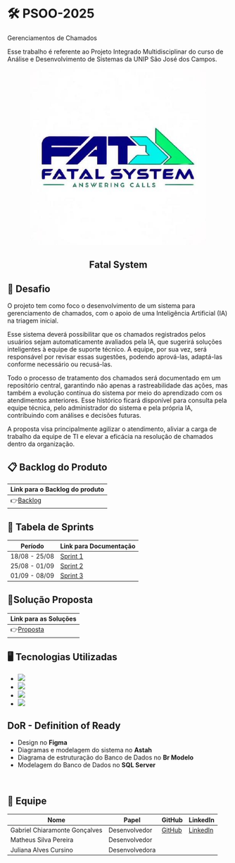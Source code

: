 # 🛠️ PSOO-2025
Gerenciamentos de Chamados


Esse trabalho é referente ao Projeto Integrado Multidisciplinar do curso de Análise e Desenvolvimento de Sistemas da  UNIP  São José dos Campos.

<p align="center">
      <img src="img/203549358.jpg" alt="logo da Fatal System" width="400">
      <h2 align="center"> Fatal System</h2>

##  🎯 Desafio <a id="desafio"></a>
O projeto tem como foco o desenvolvimento de um sistema para gerenciamento de chamados, com o apoio de uma Inteligência Artificial (IA) na triagem inicial.

Esse sistema deverá possibilitar que os chamados registrados pelos usuários sejam automaticamente avaliados pela IA, que sugerirá soluções inteligentes à equipe de suporte técnico. A equipe, por sua vez, será responsável por revisar essas sugestões, podendo aprová-las, adaptá-las conforme necessário ou recusá-las.

Todo o processo de tratamento dos chamados será documentado em um repositório central, garantindo não apenas a rastreabilidade das ações, mas também a evolução contínua do sistema por meio do aprendizado com os atendimentos anteriores. Esse histórico ficará disponível para consulta pela equipe técnica, pelo administrador do sistema e pela própria IA, contribuindo com análises e decisões futuras.

A proposta visa principalmente agilizar o atendimento, aliviar a carga de trabalho da equipe de TI e elevar a eficácia na resolução de chamados dentro da organização.

## 📋 Backlog do Produto
| Link para o Backlog do produto |
|--------------------------------|
|👉[Backlog](https://github.com/Chiaramontee/PSOO-2025/blob/main/Backlog.md)



## 📅 Tabela de Sprints
|    Período    | Link para Documentação |  
| ------------- | ---------------------- | 
| 18/08 - 25/08 | [Sprint 1](https://github.com/Chiaramontee/PSOO-2025/blob/main/sprits/sprint1.md)          | 
| 25/08 - 01/09 | [Sprint 2](https://github.com/Chiaramontee/PSOO-2025/blob/main/sprits/Sprint2.md)          | 
| 01/09 - 08/09 | [Sprint 3](https://github.com/Chiaramontee/PSOO-2025/blob/main/sprits/Sprint3.md)          | 




</pre>

## 📁Solução Proposta
| Link para as Soluções |
|----------------------|
|👉[Proposta](https://github.com/Chiaramontee/PSOO-2025/blob/main/Soluções_Propostas.md)




## 🖥️ Tecnologias Utilizadas
* <a href="https://www.figma.com/"><img src="https://img.shields.io/badge/Figma-F24E1E?style=for-the-badge&logo=figma&logoColor=white"/></a>
* <a href="https://astah.net/"><img src="https://img.shields.io/badge/Astah-00B4D8?style=for-the-badge&logo=astah&logoColor=white"/></a>
* <a href="https://www.microsoft.com/en-us/sql-server/"><img src="https://img.shields.io/badge/SQL_Server-CC2927?style=for-the-badge&logo=microsoftsqlserver&logoColor=white"/></a>
* <a href="https://www.brmodeloweb.com/lang/pt-br/index.html"><img src="https://img.shields.io/badge/Br%20Modelo-0078D7?style=for-the-badge&logo=data%3Aimage%2Fsvg%2Bxml;base64,&logoColor=white"/></a>

## DoR - Definition of Ready
* Design no <strong>Figma</strong>
* Diagramas e modelagem do sistema no <strong>Astah</strong>
* Diagrama de estruturação do Banco de Dados no <strong>Br Modelo</strong>
* Modelagem do Banco de Dados no <strong>SQL Server</strong>
<br>


 ## 👥 Equipe
| Nome                          | Papel         | GitHub                                    | LinkedIn                                                      |
| ----------------------------- | ------------- |------------------------------------------ | ------------------------------------------------------------- |
| Gabriel Chiaramonte Gonçalves | Desenvolvedor |[GitHub](https://github.com/Chiaramontee) | [LinkedIn](https://www.linkedin.com/in/gabriel-chiaramonte-gonçalves-918141373)
| Matheus Silva Pereira         | Desenvolvedor
| Juliana Alves Cursino         | Desenvolvedora|
